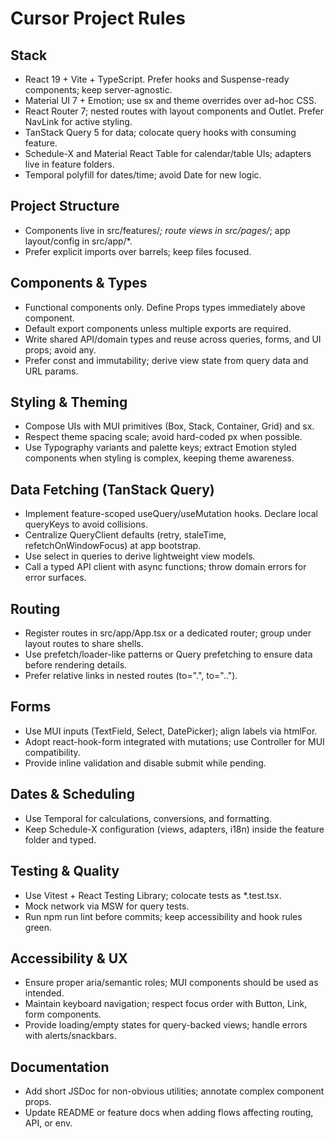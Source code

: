 # Cursor Project Rules

## Stack
- React 19 + Vite + TypeScript. Prefer hooks and Suspense-ready components; keep server-agnostic.
- Material UI 7 + Emotion; use sx and theme overrides over ad-hoc CSS.
- React Router 7; nested routes with layout components and Outlet. Prefer NavLink for active styling.
- TanStack Query 5 for data; colocate query hooks with consuming feature.
- Schedule-X and Material React Table for calendar/table UIs; adapters live in feature folders.
- Temporal polyfill for dates/time; avoid Date for new logic.

## Project Structure
- Components live in src/features/*; route views in src/pages/*; app layout/config in src/app/*.
- Prefer explicit imports over barrels; keep files focused.

## Components & Types
- Functional components only. Define Props types immediately above component.
- Default export components unless multiple exports are required.
- Write shared API/domain types and reuse across queries, forms, and UI props; avoid any.
- Prefer const and immutability; derive view state from query data and URL params.

## Styling & Theming
- Compose UIs with MUI primitives (Box, Stack, Container, Grid) and sx.
- Respect theme spacing scale; avoid hard-coded px when possible.
- Use Typography variants and palette keys; extract Emotion styled components when styling is complex, keeping theme awareness.

## Data Fetching (TanStack Query)
- Implement feature-scoped useQuery/useMutation hooks. Declare local queryKeys to avoid collisions.
- Centralize QueryClient defaults (retry, staleTime, refetchOnWindowFocus) at app bootstrap.
- Use select in queries to derive lightweight view models.
- Call a typed API client with async functions; throw domain errors for error surfaces.

## Routing
- Register routes in src/app/App.tsx or a dedicated router; group under layout routes to share shells.
- Use prefetch/loader-like patterns or Query prefetching to ensure data before rendering details.
- Prefer relative links in nested routes (to=".", to="..").

## Forms
- Use MUI inputs (TextField, Select, DatePicker); align labels via htmlFor.
- Adopt react-hook-form integrated with mutations; use Controller for MUI compatibility.
- Provide inline validation and disable submit while pending.

## Dates & Scheduling
- Use Temporal for calculations, conversions, and formatting.
- Keep Schedule-X configuration (views, adapters, i18n) inside the feature folder and typed.

## Testing & Quality
- Use Vitest + React Testing Library; colocate tests as *.test.tsx.
- Mock network via MSW for query tests.
- Run npm run lint before commits; keep accessibility and hook rules green.

## Accessibility & UX
- Ensure proper aria/semantic roles; MUI components should be used as intended.
- Maintain keyboard navigation; respect focus order with Button, Link, form components.
- Provide loading/empty states for query-backed views; handle errors with alerts/snackbars.

## Documentation
- Add short JSDoc for non-obvious utilities; annotate complex component props.
- Update README or feature docs when adding flows affecting routing, API, or env.
